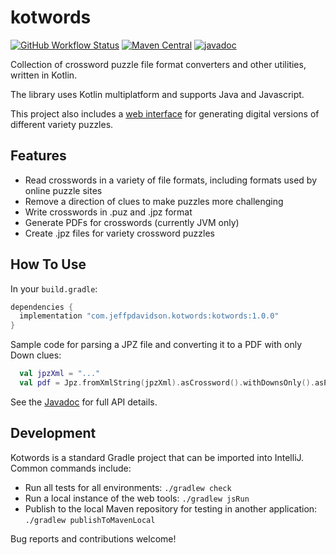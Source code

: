 # kotwords
[![GitHub Workflow Status](https://img.shields.io/github/workflow/status/jpd236/kotwords/Gradle)](https://github.com/jpd236/kotwords/actions/workflows/gradle-build.yaml)
[![Maven Central](https://img.shields.io/maven-central/v/com.jeffpdavidson.kotwords/kotwords)](https://search.maven.org/artifact/com.jeffpdavidson.kotwords/kotwords)
[![javadoc](https://javadoc.io/badge2/com.jeffpdavidson.kotwords/kotwords/javadoc.svg)](https://javadoc.io/doc/com.jeffpdavidson.kotwords/kotwords)

Collection of crossword puzzle file format converters and other utilities, written in Kotlin.

The library uses Kotlin multiplatform and supports Java and Javascript.

This project also includes a [web interface](https://jpd236.github.io/kotwords/) for generating digital versions of different variety puzzles.

## Features
* Read crosswords in a variety of file formats, including formats used by online puzzle sites
* Remove a direction of clues to make puzzles more challenging
* Write crosswords in .puz and .jpz format
* Generate PDFs for crosswords (currently JVM only)
* Create .jpz files for variety crossword puzzles

## How To Use
In your `build.gradle`:

```groovy
dependencies {
  implementation "com.jeffpdavidson.kotwords:kotwords:1.0.0"
}
```

Sample code for parsing a JPZ file and converting it to a PDF with only Down clues:

```kotlin
  val jpzXml = "..."
  val pdf = Jpz.fromXmlString(jpzXml).asCrossword().withDownsOnly().asPdf();
```

See the [Javadoc](https://javadoc.io/doc/com.jeffpdavidson.kotwords/kotwords) for full API details.

## Development
Kotwords is a standard Gradle project that can be imported into IntelliJ. Common commands include:

* Run all tests for all environments: `./gradlew check`
* Run a local instance of the web tools: `./gradlew jsRun`
* Publish to the local Maven repository for testing in another application: `./gradlew publishToMavenLocal`

Bug reports and contributions welcome!
